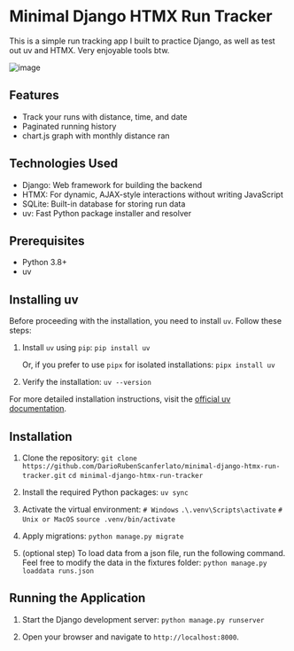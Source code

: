 # Minimal Django HTMX Run Tracker

This is a simple run tracking app I built to practice Django, as well as test out uv and HTMX. Very enjoyable tools btw.

![image](https://github.com/user-attachments/assets/0f43dcdb-2cca-4641-bd8e-1735c68d5801)


## Features

- Track your runs with distance, time, and date
- Paginated running history
- chart.js graph with monthly distance ran

## Technologies Used

- Django: Web framework for building the backend
- HTMX: For dynamic, AJAX-style interactions without writing JavaScript
- SQLite: Built-in database for storing run data
- uv: Fast Python package installer and resolver

## Prerequisites

- Python 3.8+
- uv

## Installing uv

Before proceeding with the installation, you need to install `uv`. Follow these steps:

1. Install `uv` using `pip`:
   ```pip install uv```

   Or, if you prefer to use `pipx` for isolated installations:
   ```pipx install uv```

2. Verify the installation:
   ```uv --version```

For more detailed installation instructions, visit the [official uv documentation](https://github.com/astral-sh/uv).

## Installation

1. Clone the repository:
   ```git clone https://github.com/DarioRubenScanferlato/minimal-django-htmx-run-tracker.git```
   ```cd minimal-django-htmx-run-tracker```

2. Install the required Python packages:
   ```uv sync```

3. Activate the virtual environment:
   ```# Windows```
   ```.\.venv\Scripts\activate```
   ```# Unix or MacOS```
   ```source .venv/bin/activate```

4. Apply migrations:
   ```python manage.py migrate```

5. (optional step) To load data from a json file, run the following command. Feel free to modify the data in the fixtures folder:
   ```python manage.py loaddata runs.json```

## Running the Application

1. Start the Django development server:
   ```python manage.py runserver```

2. Open your browser and navigate to `http://localhost:8000`.
